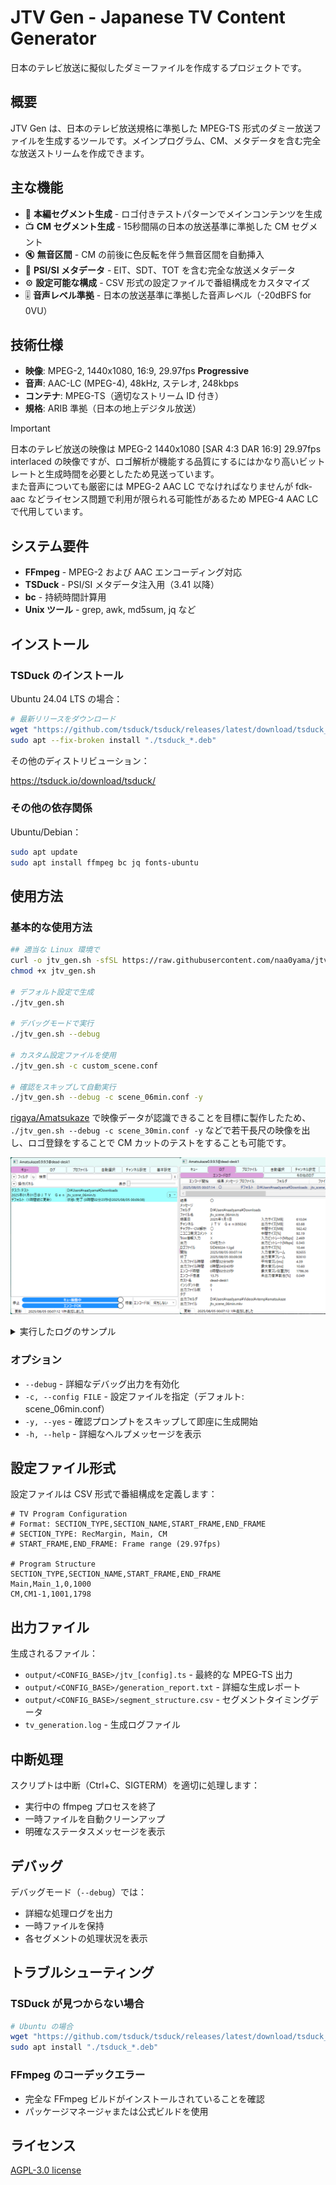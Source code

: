 # JTV Gen - Japanese TV Content Generator

日本のテレビ放送に擬似したダミーファイルを作成するプロジェクトです。

## 概要

JTV Gen は、日本のテレビ放送規格に準拠した MPEG-TS 形式のダミー放送ファイルを生成するツールです。メインプログラム、CM、メタデータを含む完全な放送ストリームを作成できます。

## 主な機能

- 🎥 **本編セグメント生成** - ロゴ付きテストパターンでメインコンテンツを生成
- 📺 **CM セグメント生成** - 15秒間隔の日本の放送基準に準拠した CM セグメント
- 🔇 **無音区間** - CM の前後に色反転を伴う無音区間を自動挿入
- 📡 **PSI/SI メタデータ** - EIT、SDT、TOT を含む完全な放送メタデータ
- ⚙️ **設定可能な構成** - CSV 形式の設定ファイルで番組構成をカスタマイズ
- 🎚️ **音声レベル準拠** - 日本の放送基準に準拠した音声レベル（-20dBFS for 0VU）

## 技術仕様

- **映像**: MPEG-2, 1440x1080, 16:9, 29.97fps **Progressive**
- **音声**: AAC-LC (MPEG-4), 48kHz, ステレオ, 248kbps
- **コンテナ**: MPEG-TS（適切なストリーム ID 付き）
- **規格**: ARIB 準拠（日本の地上デジタル放送）

> [!IMPORTANT]
> 日本のテレビ放送の映像は MPEG-2 1440x1080 [SAR 4:3 DAR 16:9] 29.97fps interlaced の映像ですが、ロゴ解析が機能する品質にするにはかなり高いビットレートと生成時間を必要としたため見送っています。  
> また音声についても厳密には MPEG-2 AAC LC でなければなりませんが fdk-aac などライセンス問題で利用が限られる可能性があるため MPEG-4 AAC LC で代用しています。

## システム要件

- **FFmpeg** - MPEG-2 および AAC エンコーディング対応
- **TSDuck** - PSI/SI メタデータ注入用（3.41 以降）
- **bc** - 持続時間計算用
- **Unix ツール** - grep, awk, md5sum, jq など

## インストール

### TSDuck のインストール

Ubuntu 24.04 LTS の場合：

```bash
# 最新リリースをダウンロード
wget "https://github.com/tsduck/tsduck/releases/latest/download/tsduck_*.deb"
sudo apt --fix-broken install "./tsduck_*.deb"

```

その他のディストリビューション：

https://tsduck.io/download/tsduck/

### その他の依存関係

Ubuntu/Debian：

```bash
sudo apt update
sudo apt install ffmpeg bc jq fonts-ubuntu

```

## 使用方法

### 基本的な使用方法

```bash
## 適当な Linux 環境で
curl -o jtv_gen.sh -sfSL https://raw.githubusercontent.com/naa0yama/jtv-gen/refs/heads/main/jtv_gen.sh
chmod +x jtv_gen.sh

# デフォルト設定で生成
./jtv_gen.sh

# デバッグモードで実行
./jtv_gen.sh --debug

# カスタム設定ファイルを使用
./jtv_gen.sh -c custom_scene.conf

# 確認をスキップして自動実行
./jtv_gen.sh --debug -c scene_06min.conf -y

```

[rigaya/Amatsukaze](https://github.com/rigaya/Amatsukaze) で映像データが認識できることを目標に製作したため、 `./jtv_gen.sh --debug -c scene_30min.conf -y` などで若干長尺の映像を出し、ロゴ登録をすることで CM カットのテストをすることも可能です。

![image](img/b4bb641822ea.png)

<details>
<summary>実行したログのサンプル</summary>

```bash
./jtv_gen.sh -y
=== JTV Gen Started ===
Timestamp: Tue Aug  5 12:02:38 AM JST 2025
Checking system dependencies and capabilities
Verifying FFmpeg codec and filter support
Warnings - Some features may be limited:
  - MPEG-2 video codec may not be available
  - AAC audio codec may not be available
  - drawtext filter for text overlay may not be available
  - Ubuntu font (install with: sudo apt install fonts-ubuntu) may not be available
Script will attempt to run with available codecs/filters
✓ All dependencies available
✓ FFmpeg version: 6.1.1-3ubuntu5
✓ All required codecs and filters available
Loading configuration from scene_06min.conf
Loaded 10 segments and 19 configuration parameters
Preparing temporary directories
Generating comprehensive PSI/SI tables
Generated comprehensive PSI/SI tables:
  PAT:         temp/pat.xml (Program Association Table)
  NIT:         temp/nit.xml (Network Information Table)
  SDT:         temp/sdt.xml (Service Description Table)
  EIT:         temp/eit.xml (Event Information Table)
  TOT:         temp/tot.xml (Time Offset Table)
  PMT:         temp/pmt.xml (Program Map Table)
=== Media Configuration Preview ===
Configuration: scene_06min.conf
Output:        output/scene_06min/jtv_scene_06min.ts

Video:         MPEG-2, progressive, 1440x1080 [SAR 4:3, DAR 16:9]
               30000/1001 fps, bitrate min 1M, avg 6M, maxrate 12M
Audio:         aac, 48000Hz, 2ch, 248k
Duration:      00:06:00 (10793 frames)
Broadcast:     Service ID 65024, Transport Stream ID 10153
               Service: "JTV Gen" by "FFmpeg"
               Network: "Generated by naa0yama"
EIT Metadata:  Start time 2024-12-31 15:00:00 UTC, Present/Following enabled

=== Segment Structure Preview ===
SECTION_TYPE    SECTION_NAME         START_FRAME  END_FRAME    FRAME_COUNT  TIMESTAMP                
============    ============         ===========  =========    ===========  =======================  
Main            Main_1               0            1198         1199         00:00:00.00 - 00:00:39.29 ( 39.973s)
CM              CM1-1                1199         2097         899          00:00:40.00 - 00:01:09.29 ( 29.963s)
Main            Main_2               2098         7191         5094         00:01:10.00 - 00:03:59.28 (169.936s)
CM              CM2-1                7192         7641         450          00:03:59.29 - 00:04:14.29 ( 14.982s)
CM              CM2-2                7642         8540         899          00:04:14.30 - 00:04:44.29 ( 29.963s)
CM              CM2-3                8541         8990         450          00:04:44.30 - 00:04:59.29 ( 14.982s)
CM              CM2-4                8991         9439         449          00:04:59.30 - 00:05:14.28 ( 14.948s)
CM              CM2-5                9440         9888         449          00:05:14.29 - 00:05:29.28 ( 14.948s)
CM              CM2-6                9889         10338        450          00:05:29.29 - 00:05:44.28 ( 14.982s)
CM              CM2-7                10339        10793        455          00:05:44.29 - 00:06:00.04 ( 15.148s)

Auto-confirmed with -y option. Starting generation...
Generating individual segments
Using 4 parallel jobs (CPU cores: 60)
Processing 10 segments asynchronously
Overall: 001/010 (010.00%)
Completed: CM2-2
Overall: 002/010 (020.00%)
Completed: CM1-1
Overall: 003/010 (030.00%)
Completed: Main_1
Overall: 004/010 (040.00%)
Completed: CM2-6
Overall: 005/010 (050.00%)
Completed: CM2-7
Overall: 006/010 (060.00%)
Completed: CM2-1
Waiting for remaining jobs to complete...
Overall: 007/010 (070.00%)
Completed: CM2-3
Overall: 008/010 (080.00%)
Completed: CM2-5
Overall: 009/010 (090.00%)
Completed: CM2-4
Overall: 010/010 (100.00%)
Completed: Main_2
All 10 segments generated successfully
Concatenating segments to intermediate output
Found 10 segment files to concatenate
Intermediate output created: temp/scene_06min/jtv_scene_06min.ts
Injecting comprehensive PSI/SI metadata
Compiling PSI/SI tables
Compiling pat.xml
✓ pat.bin compiled successfully
Compiling pmt.xml
✓ pmt.bin compiled successfully
Compiling nit.xml
✓ nit.bin compiled successfully
Compiling sdt.xml
✓ sdt.bin compiled successfully
Compiling eit.xml
✓ eit.bin compiled successfully
Compiling tot.xml
✓ tot.bin compiled successfully
Injecting PSI/SI tables
✓ pat.bin ready for injection
✓ pmt.bin ready for injection
✓ nit.bin ready for injection
✓ sdt.bin ready for injection
✓ eit.bin ready for injection
✓ tot.bin ready for injection
Starting injection with 6 tables
Using comprehensive PSI/SI injection
Executing: tsp --japan --add-input-stuffing 1/25 -I file "temp/scene_06min/jtv_scene_06min.ts" -P inject "temp/scene_06min/pat.bin" --pid 0 --replace -P inject "temp/scene_06min/nit.bin" --pid 16 --inter-packet 250 -P inject "temp/scene_06min/sdt.bin" --pid 17 --replace -P inject "temp/scene_06min/eit.bin" --pid 18 --inter-packet 250 -P inject "temp/scene_06min/tot.bin" --pid 20 --inter-packet 2500 -P inject "temp/scene_06min/pmt.bin" --pid 257 --replace -P continuity --fix -O file "temp/scene_06min/jtv_scene_06min_with_metadata.ts"
'temp/scene_06min/jtv_scene_06min_with_metadata.ts' -> 'temp/scene_06min/jtv_scene_06min.ts'
Optimized PSI/SI metadata injection completed successfully
Analyzing injected tables:
|  First TOT local time stamp: ......................... 2025/01/01 09:00:00  |
|  Last TOT local time stamp: .......................... 2025/01/01 09:00:00  |
|  TOT country code: ................................................... JPN  |
|  0x0011  SDT/BAT ...................................... C        3,177 b/s  |
|  0x0012  EIT .......................................... C       10,338 b/s  |
|  0x0014  TDT/TOT ...................................... C        1,036 b/s  |
|  PID: 0x0011 (17)                                                  SDT/BAT  |
|  PID: 0x0012 (18)                                                      EIT  |
|  PID: 0x0014 (20)                                                  TDT/TOT  |
|  PID: 0x0011 (17)                                                  SDT/BAT  |
|  0x42 (66, SDT Actual), TID ext: 0x27A9 (10153)                             |
|  PID: 0x0012 (18)                                                      EIT  |
|  0x4E (78, EIT p/f Actual), TID ext: 0xFE00 (65024)                         |
|  PID: 0x0014 (20)                                                  TDT/TOT  |
|  0x73 (115, TOT)                                                            |
✓ EIT table detected - event information should be available
✓ TOT table detected - time information should be available
Moving final output to destination
Final output ready: output/scene_06min/jtv_scene_06min.ts(with EIT metadata) (106M)
Generating report
Report generated: output/scene_06min/generation_report.txt
CSV structure: output/scene_06min/segment_structure.csv
Technical verification:
Duration: 360.729867s, Size: 110249028 bytes, Bitrate: 2445021 bps
Verifying broadcast compatibility
PSI/SI structure verification:
pid:pid=17:access=clear:servcount=0:global:bitrate=3177:bitrate204=3447:packets=721:clear=721:scrambled=0:invalidscrambling=0:af=0:pcr=0:pts=0:dts=0:pcrleap=0:ptsleap=0:dtsleap=0:discontinuities=0:duplicated=0:unitstart=721:description=SDT/BAT
pid:pid=20:access=clear:servcount=0:global:bitrate=1036:bitrate204=1124:packets=235:clear=235:scrambled=0:invalidscrambling=0:af=0:pcr=0:pts=0:dts=0:pcrleap=0:ptsleap=0:dtsleap=0:discontinuities=0:duplicated=0:unitstart=235:description=TDT/TOT
Broadcast compatibility checks:
1. Service information:
    Service Id: 0xFE00 (65024), EITs: no, EITp/f: yes, CA mode: free
    - Descriptor 0: Service (0x48, 72), 18 bytes
      Service type: 0x01 (Digital television service)
2. Time information:
* TOT, TID 0x73 (115), PID 0x0014 (20)
1. Event information:
    - Event Id: 0x03E9 (1001)
      - Descriptor 0: Short Event (0x4D, 77), 48 bytes
        Event name: "JTV Gen Program"
Broadcast verification procedure:
  1. Check PSI/SI metadata injection
  2. Verify service information display
  3. Confirm the following are included:
     ✅ Genre information
     ✅ Resolution information
     ✅ Service name: JTV Gen
     ✅ Start time: 2024-12-31 15:00:00
Cleaning up temporary files
=== JTV Gen Completed ===

```

</details>

### オプション

- `--debug` - 詳細なデバッグ出力を有効化
- `-c, --config FILE` - 設定ファイルを指定（デフォルト: scene_06min.conf）
- `-y, --yes` - 確認プロンプトをスキップして即座に生成開始
- `-h, --help` - 詳細なヘルプメッセージを表示

## 設定ファイル形式

設定ファイルは CSV 形式で番組構成を定義します：

```text
# TV Program Configuration
# Format: SECTION_TYPE,SECTION_NAME,START_FRAME,END_FRAME
# SECTION_TYPE: RecMargin, Main, CM
# START_FRAME,END_FRAME: Frame range (29.97fps)

# Program Structure
SECTION_TYPE,SECTION_NAME,START_FRAME,END_FRAME
Main,Main_1,0,1000
CM,CM1-1,1001,1798

```

## 出力ファイル

生成されるファイル：

- `output/<CONFIG_BASE>/jtv_[config].ts` - 最終的な MPEG-TS 出力
- `output/<CONFIG_BASE>/generation_report.txt` - 詳細な生成レポート
- `output/<CONFIG_BASE>/segment_structure.csv` - セグメントタイミングデータ
- `tv_generation.log` - 生成ログファイル

## 中断処理

スクリプトは中断（Ctrl+C、SIGTERM）を適切に処理します：

- 実行中の ffmpeg プロセスを終了
- 一時ファイルを自動クリーンアップ
- 明確なステータスメッセージを表示

## デバッグ

デバッグモード（`--debug`）では：

- 詳細な処理ログを出力
- 一時ファイルを保持
- 各セグメントの処理状況を表示

## トラブルシューティング

### TSDuck が見つからない場合

```bash
# Ubuntu の場合
wget "https://github.com/tsduck/tsduck/releases/latest/download/tsduck_*.deb"
sudo apt install "./tsduck_*.deb"

```

### FFmpeg のコーデックエラー

- 完全な FFmpeg ビルドがインストールされていることを確認
- パッケージマネージャまたは公式ビルドを使用

## ライセンス

[AGPL-3.0 license](LICENSE)
